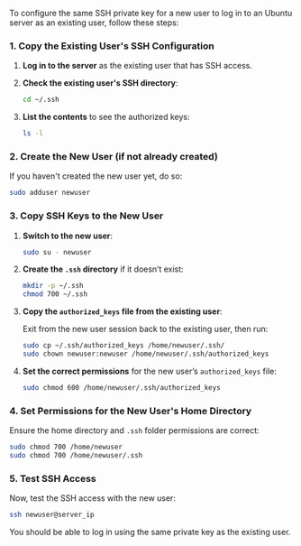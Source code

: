 To configure the same SSH private key for a new user to log in to an Ubuntu server as an existing user, follow these steps:

### 1. Copy the Existing User's SSH Configuration

1. **Log in to the server** as the existing user that has SSH access.

2. **Check the existing user's SSH directory**:

   ```bash
   cd ~/.ssh
   ```

3. **List the contents** to see the authorized keys:

   ```bash
   ls -l
   ```

### 2. Create the New User (if not already created)

If you haven't created the new user yet, do so:

```bash
sudo adduser newuser
```

### 3. Copy SSH Keys to the New User

1. **Switch to the new user**:

   ```bash
   sudo su - newuser
   ```

2. **Create the `.ssh` directory** if it doesn’t exist:

   ```bash
   mkdir -p ~/.ssh
   chmod 700 ~/.ssh
   ```

3. **Copy the `authorized_keys` file from the existing user**:

   Exit from the new user session back to the existing user, then run:

   ```bash
   sudo cp ~/.ssh/authorized_keys /home/newuser/.ssh/
   sudo chown newuser:newuser /home/newuser/.ssh/authorized_keys
   ```

4. **Set the correct permissions** for the new user’s `authorized_keys` file:

   ```bash
   sudo chmod 600 /home/newuser/.ssh/authorized_keys
   ```

### 4. Set Permissions for the New User's Home Directory

Ensure the home directory and `.ssh` folder permissions are correct:

```bash
sudo chmod 700 /home/newuser
sudo chmod 700 /home/newuser/.ssh
```

### 5. Test SSH Access

Now, test the SSH access with the new user:

```bash
ssh newuser@server_ip
```

You should be able to log in using the same private key as the existing user.
